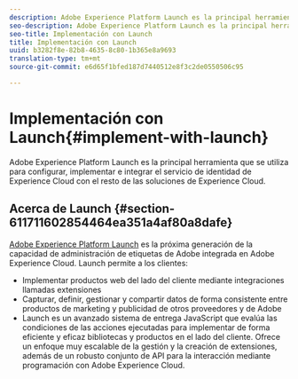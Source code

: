 ```yaml
---
description: Adobe Experience Platform Launch es la principal herramienta que se utiliza para configurar, implementar e integrar el servicio de identidad de Experience Cloud con el resto de las soluciones de Experience Cloud.
seo-description: Adobe Experience Platform Launch es la principal herramienta que se utiliza para configurar, implementar e integrar el servicio de identidad de Experience Cloud con el resto de las soluciones de Experience Cloud.
seo-title: Implementación con Launch
title: Implementación con Launch
uuid: b3282f8e-82b8-4635-8c80-1b365e8a9693
translation-type: tm+mt
source-git-commit: e6d65f1bfed187d7440512e8f3c2de0550506c95

---
```



# Implementación con Launch{#implement-with-launch}

Adobe Experience Platform Launch es la principal herramienta que se utiliza para configurar, implementar e integrar el servicio de identidad de Experience Cloud con el resto de las soluciones de Experience Cloud.

## Acerca de Launch {#section-611711602854464ea351a4af80a8dafe}

[Adobe Experience Platform Launch](https://docs.adobelaunch.com/) es la próxima generación de la capacidad de administración de etiquetas de Adobe integrada en Adobe Experience Cloud. Launch permite a los clientes:

* Implementar productos web del lado del cliente mediante integraciones llamadas extensiones
* Capturar, definir, gestionar y compartir datos de forma consistente entre productos de marketing y publicidad de otros proveedores y de Adobe
* Launch es un avanzado sistema de entrega JavaScript que evalúa las condiciones de las acciones ejecutadas para implementar de forma eficiente y eficaz bibliotecas y productos en el lado del cliente. Ofrece un enfoque muy escalable de la gestión y la creación de extensiones, además de un robusto conjunto de API para la interacción mediante programación con Adobe Experience Cloud.

